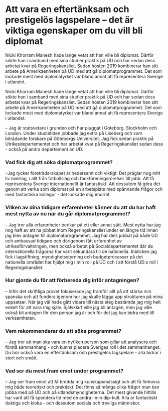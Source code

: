# Att vara en eftertänksam och prestigelös lagspelare – det är viktiga egenskaper om du vill bli diplomat

Nicki Khorram Manesh hade länge vetat att han ville bli diplomat. Därför sökte han i samband med sina studier praktik på UD och har sedan dess arbetat kvar på Regeringskansliet. Sedan hösten 2019 kombinerar han sitt arbete på Amerikaenheten på UD med att gå diplomatprogrammet. Det som lockade mest med diplomatyrket var bland annat att få representera Sverige i utlandet.

Nicki Khorram Manesh hade länge vetat att han ville bli diplomat. Därför sökte han i samband med sina studier praktik på UD och har sedan dess arbetat kvar på Regeringskansliet. Sedan hösten 2019 kombinerar han sitt arbete på Amerikaenheten på UD med att gå diplomatprogrammet. Det som lockade mest med diplomatyrket var bland annat att få representera Sverige i utlandet.

– Jag är statsvetare i grunden och har pluggat i Göteborg, Stockholm och London. Under studietiden jobbade jag extra på Liseberg och som biträdande forskare på Göteborgs Universitet. Jag fick sedan praktik på Utrikesdepartementet och har arbetat kvar på Regeringskansliet sedan dess - också på andra departement än UD.

### Vad fick dig att söka diplomatprogrammet?

–Jag tycker företrädarskapet är hedersamt och viktigt. Det präglar nog mitt liv överlag, i allt från fotbollslag och fackföreningsrörelser till jobb. Att få representera Sverige internationellt är fantastiskt. Att dessutom få göra det genom att verka som diplomat på en arbetsplats med spännande frågor och med fantastiska kollegor - det lockade mig enormt.

### Vilken av dina tidigare erfarenheter känner du att du har haft mest nytta av nu när du går diplomatprogrammet?

– Jag tror alla erfarenheter berikar på ett eller annat sätt. Mest nytta har jag nog haft av att ha jobbat inom Regeringskansliet under en längre tid innan jag blev antagen till diplomatprogrammet. Jag har dels jobbat på både UD och ambassad tidigare och därigenom fått erfarenhet av utrikesförvaltningen, men också arbetat på Socialdepartementet där de internationella frågorna har varit sekundära till de nationella. Inblicken jag fick i lagstiftning, myndighetsstyrning och budgetprocesser på det nationella området har hjälpt mig i min roll på UD och i att förstå UD:s roll i Regeringskansliet.

### Hur gjorde du för att förbereda dig inför antagningen?

– Inför det skriftliga provet fokuserade jag framför allt på att stärka min spanska och att fundera igenom hur jag skulle lägga upp strukturen på mina uppsatser. När jag väl hade gått vidare till nästa steg bestämde jag mig helt enkelt för att vara mig själv. Självklart ville jag bli antagen, men jag ville också bli antagen för den person jag är och för det jag kan bidra med till verksamheten.

### Vem rekommenderar du att söka programmet?

– Jag tror att man ska vara en nyfiken person som gillar att analysera och förstå sammanhang - och kunna placera Sveriges roll i det sammanhanget. Du bör också vara en eftertänksam och prestigelös lagspelare - alla bidrar i stort och smått.

### Vad ser du mest fram emot under programmet?

– Jag ser fram emot att få bredda mig kunskapsmässigt och att få förkovra mig både teoretiskt och praktiskt. Det finns så många olika frågor man kan jobba med på UD och på utlandsmyndigheterna. Det mest givande hittills har varit att få spendera tid med de andra i min dip-kull. Alla är fantastiskt duktiga och kloka - och dessutom sociala och trevliga människor.
